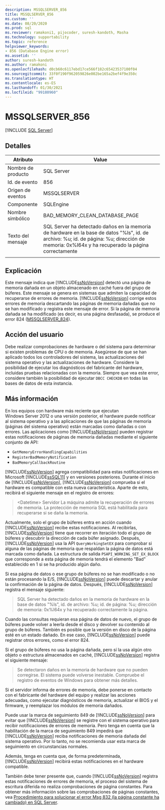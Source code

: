 ```yaml
---
description: MSSQLSERVER_856
title: MSSQLSERVER_856
ms.custom: ''
ms.date: 08/20/2020
ms.prod: sql
ms.reviewer: ramakoni1, pijocoder, suresh-kandoth, Masha
ms.technology: supportability
ms.topic: reference
helpviewer_keywords:
- 856 (Database Engine error)
ms.assetid: ''
author: suresh-kandoth
ms.author: ramakoni
ms.openlocfilehash: d0cb60c6117ebd17ce566f182c65423537100f04
ms.sourcegitcommit: 33f0f190f962059826e002be165a2bef4f9e350c
ms.translationtype: HT
ms.contentlocale: es-ES
ms.lasthandoff: 01/30/2021
ms.locfileid: "99180960"
---
```

# <a name="mssqlserver_856"></a>MSSQLSERVER_856
 [!INCLUDE [SQL Server](../../includes/applies-to-version/sqlserver.md)]

## <a name="details"></a>Detalles

|Atributo|Value|
|---|---|
|Nombre de producto|SQL Server|
|Id. de evento|856|
|Origen de eventos|MSSQLSERVER|
|Componente|SQLEngine|
|Nombre simbólico|BAD_MEMORY_CLEAN_DATABASE_PAGE|
|Texto del mensaje|SQL Server ha detectado daños en la memoria de hardware en la base de datos "%ls", id. de archivo: %u; id. de página: %u; dirección de memoria: 0x%I64x y ha recuperado la página correctamente|
||

## <a name="explanation"></a>Explicación

Este mensaje indica que [!INCLUDE[ssNoVersion](../../includes/ssnoversion-md.md)] detectó una página de memoria dañada en un objeto almacenado en caché fuera del grupo de búferes. Este mensaje se genera en sistemas que admiten la capacidad de recuperarse de errores de memoria. [!INCLUDE[ssNoVersion](../../includes/ssnoversion-md.md)] corrige estos errores de memoria descartando las páginas de memoria dañadas que no se han modificado y registra este mensaje de error. Si la página de memoria dañada se ha modificado (es decir, es una página desfasada), se produce el error 824 ([MSSQLSERVER_824](mssqlserver-824-database-engine-error.md)).

## <a name="user-action"></a>Acción del usuario

Debe realizar comprobaciones de hardware o del sistema para determinar si existen problemas de CPU o de memoria. Asegúrese de que se han aplicado todos los controladores del sistema, las actualizaciones del sistema operativo y las actualizaciones de hardware. Considere la posibilidad de ejecutar los diagnósticos del fabricante del hardware, incluidas pruebas relacionadas con la memoria. Siempre que vea este error, considere también la posibilidad de ejecutar `DBCC CHECKDB` en todas las bases de datos de esta instancia.

## <a name="more-information"></a>Más información

En los equipos con hardware más reciente que ejecutan Windows Server 2012 o una versión posterior, el hardware puede notificar al sistema operativo y a las aplicaciones de que las páginas de memoria (páginas del sistema operativo) están marcadas como dañadas o con errores. Las aplicaciones como [!INCLUDE[ssNoVersion](../../includes/ssnoversion-md.md)] pueden registrar estas notificaciones de páginas de memoria dañadas mediante el siguiente conjunto de API:

- `GetMemoryErrorHandlingCapabilities`
- `RegisterBadMemoryNotification`
- `BadMemoryCallbackRoutine`

[!INCLUDE[ssNoVersion](../../includes/ssnoversion-md.md)] agrega compatibilidad para estas notificaciones en Microsoft [!INCLUDE[ssSQL11](../../includes/sssql11-md.md)] y en versiones posteriores. Durante el inicio de [!INCLUDE[ssNoVersion](../../includes/ssnoversion-md.md)], [!INCLUDE[ssNoVersion](../../includes/ssnoversion-md.md)] comprueba si el hardware es compatible con esta nueva característica. Aparte de esto, recibirá el siguiente mensaje en el registro de errores:

> \<Datetime> Servidor La máquina admite la recuperación de errores de memoria. La protección de memoria SQL está habilitada para recuperarse si se daña la memoria.

Actualmente, solo el grupo de búferes entra en acción cuando [!INCLUDE[ssNoVersion](../../includes/ssnoversion-md.md)] recibe estas notificaciones. Al recibirlas, [!INCLUDE[ssNoVersion](../../includes/ssnoversion-md.md)] tiene que recorrer en iteración todo el grupo de búferes y descubrir la dirección de cada búfer asignado. Después, [!INCLUDE[ssNoVersion](../../includes/ssnoversion-md.md)] usa la API `QueryWorkingSetEX` para comprobar si alguna de las páginas de memoria que respaldan la página de datos está marcada como dañada. La estructura de salida `PSAPI_WORKING_SET_EX_BLOCK` que corresponde a esta página de memoria tendrá el elemento "Bad" establecido en 1 si se ha producido algún daño.

Si esa página de datos o ese grupo de búferes no se han modificado o no están procesando la E/S, [!INCLUDE[ssNoVersion](../../includes/ssnoversion-md.md)] puede descartar y anular la confirmación de la página de datos. Después, [!INCLUDE[ssNoVersion](../../includes/ssnoversion-md.md)] registra el mensaje siguiente:

> SQL Server ha detectado daños en la memoria de hardware en la base de datos "%ls", id. de archivo: %u; id. de página: %u; dirección de memoria: 0x%I64x y ha recuperado correctamente la página.

Cuando las consultas requieran esa página de datos de nuevo, el grupo de búferes puede volver a leerla desde el disco y devolver su contenido al grupo de búferes. También es posible que la versión en disco de la página esté en un estado dañado. En ese caso, [!INCLUDE[ssNoVersion](../../includes/ssnoversion-md.md)] puede registrar otros errores, como el error 824.

Si el grupo de búferes no usa la página dañada, pero sí la usa algún otro objeto o estructura almacenados en caché, [!INCLUDE[ssNoVersion](../../includes/ssnoversion-md.md)] registra el siguiente mensaje:

> Se detectaron daños en la memoria de hardware que no pueden corregirse. El sistema puede volverse inestable. Compruebe el registro de eventos de Windows para obtener más detalles.

Si el servidor informa de errores de memoria, debe ponerse en contacto con el fabricante del hardware del equipo y realizar las acciones adecuadas, como ejecutar diagnósticos de memoria, actualizar el BIOS y el firmware, y reemplazar los módulos de memoria dañados.

Puede usar la marca de seguimiento 849 de [!INCLUDE[ssNoVersion](../../includes/ssnoversion-md.md)] para evitar que [!INCLUDE[ssNoVersion](../../includes/ssnoversion-md.md)] se registre con el sistema operativo para recibir notificaciones de errores de memoria. Pero tenga en cuenta que la habilitación de la marca de seguimiento 849 impedirá que [!INCLUDE[ssNoVersion](../../includes/ssnoversion-md.md)] reciba notificaciones de memoria dañada del sistema operativo. Por lo tanto, no se recomienda usar esta marca de seguimiento en circunstancias normales.

Además, tenga en cuenta que, de forma predeterminada, [!INCLUDE[ssNoVersion](../../includes/ssnoversion-md.md)] recibirá estas notificaciones en el hardware compatible.

También debe tener presente que, cuando [!INCLUDE[ssNoVersion](../../includes/ssnoversion-md.md)] registra estas notificaciones de errores de memoria, el proceso del sistema de escritura diferida no realiza comprobaciones de página constantes. Para obtener más información sobre las comprobaciones de páginas constantes, vea [Procedimiento para solucionar el error Msg 832 (la página constante ha cambiado) en SQL Server](https://support.microsoft.com/help/2015759).
